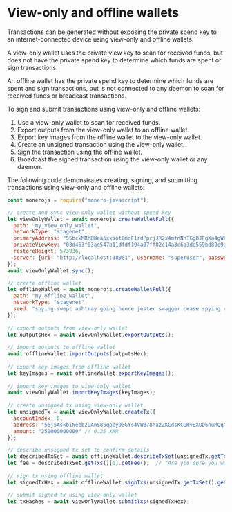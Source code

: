 # View-only and offline wallets

Transactions can be generated without exposing the private spend key to an internet-connected device using view-only and offline wallets.

A view-only wallet uses the private view key to scan for received funds, but does not have the private spend key to determine which funds are spent or sign transactions.

An offline wallet has the private spend key to determine which funds are spent and sign transactions, but is not connected to any daemon to scan for received funds or broadcast transactions.

To sign and submit transactions using view-only and offline wallets:

1. Use a view-only wallet to scan for received funds.
2. Export outputs from the view-only wallet to an offline wallet.
3. Export key images from the offline wallet to the view-only wallet.
4. Create an unsigned transaction using the view-only wallet.
5. Sign the transaction using the offline wallet.
6. Broadcast the signed transaction using the view-only wallet or any daemon.

The following code demonstrates creating, signing, and submitting transactions using view-only and offline wallets:

```javascript
const monerojs = require("monero-javascript");

// create and sync view-only wallet without spend key
let viewOnlyWallet = await monerojs.createWalletFull({
  path: "my_view_only_wallet",
  networkType: "stagenet",
  primaryAddress: "55bcxMRhBWea6xxsot8moF1rdPprjJR2x4mfnNnTGgBJFgXa4gWXmWAYdUBKiRcJxy9AUAGJEg28DejvWdJU2VgUDrUvCHG",
  privateViewKey: "03d463f03ae547b11dfdf194a07ff82c14a3c6a3de559bd89c9a5e8dc5e9ae02",
  restoreHeight: 573936,
  server: {uri: "http://localhost:38081", username: "superuser", password: "abctesting123"}
});
await viewOnlyWallet.sync();

// create offline wallet
let offlineWallet = await monerojs.createWalletFull({
  path: "my_offline_wallet",
  networkType: "stagenet",
  seed: "spying swept ashtray going hence jester swagger cease spying unusual..."
});
  
// export outputs from view-only wallet
let outputsHex = await viewOnlyWallet.exportOutputs();
  
// import outputs to offline wallet
await offlineWallet.importOutputs(outputsHex);
  
// export key images from offline wallet
let keyImages = await offlineWallet.exportKeyImages();
  
// import key images to view-only wallet
await viewOnlyWallet.importKeyImages(keyImages);
  
// create unsigned tx using view-only wallet
let unsignedTx = await viewOnlyWallet.createTx({
  accountIndex: 0,
  address: "56j5AskbiNeeb2UAnS85qpey93GYs4VWB78hazZKGdsKCGHvEXUD6nuMQqXaiiY8SwMWsmtAEXS9kA2ko7hgNtGHKsEWyhv",
  amount: "250000000000" // 0.25 XMR
});

// describe unsigned tx set to confirm details
let describedTxSet = await offlineWallet.describeTxSet(unsignedTx.getTxSet());
let fee = describedTxSet.getTxs()[0].getFee();	// "Are you sure you want to send... ?"
  
// sign tx using offline wallet
let signedTxHex = await offlineWallet.signTxs(unsignedTx.getTxSet().getUnsignedTxHex());

// submit signed tx using view-only wallet
let txHashes = await viewOnlyWallet.submitTxs(signedTxHex);
```